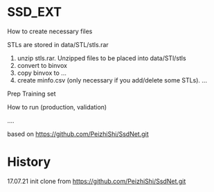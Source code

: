 # SSD_EXT

How to create necessary files

STLs are stored in data/STL/stls.rar

1. unzip stls.rar. Unzipped files to be placed into data/STl/stls
2. convert to binvox
3. copy binvox to ...
4. create minfo.csv  (only necessary if you add/delete some STLs). 
...
   
Prep Training set



How to run (production, validation)

....



based on https://github.com/PeizhiShi/SsdNet.git

# History
17.07.21
init clone from https://github.com/PeizhiShi/SsdNet.git